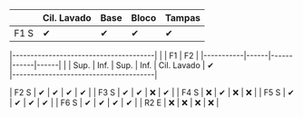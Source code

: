 |      | Cil. Lavado | Base | Bloco | Tampas |
|------|--------|------|-------|--------|
| F1 S | ✔     | ✔    | ✔    | ✔      |

|---------------------------------------|
|           | F1          | F2          |
|-----------|------|------|------|------|
|           | Sup. | Inf. | Sup. | Inf. |
Cil. Lavado | ✔  
|---------------------------------------|





| F2 S | ✔               | ✔               | ✔                   | ✔              |
| F3 S | ✔               | ✔               | ❌                   | ✔              |
| F4 S | ❌               | ✔               | ❌                   | ❌              |
| F5 S | ✔               | ✔               | ✔                   | ✔              |
| F6 S | ✔               | ✔               | ✔                   | ✔              |
| R2 E | ❌               | ❌               | ❌                   | ❌              |

